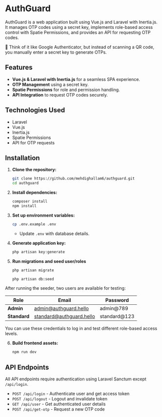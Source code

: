 # AuthGuard

AuthGuard is a web application built using Vue.js and Laravel with Inertia.js. It manages OTP codes using a secret key, implements role-based access control with Spatie Permissions, and provides an API for requesting OTP codes.

🚀 Think of it like Google Authenticator, but instead of scanning a QR code, you manually enter a secret key to generate OTPs.

## Features

- **Vue.js & Laravel with Inertia.js** for a seamless SPA experience.
- **OTP Management** using a secret key.
- **Spatie Permissions** for role and permission handling.
- **API Integration** to request OTP codes securely.

## Technologies Used

- Laravel
- Vue.js
- Inertia.js
- Spatie Permissions
- API for OTP requests

## Installation

1. **Clone the repository:**

    ```sh
    git clone https://github.com/mehdighallam6/authguard.git
    cd authguard
    ```

2. **Install dependencies:**

    ```sh
    composer install
    npm install
    ```

3. **Set up environment variables:**

    ```sh
    cp .env.example .env
    ```

    - Update `.env` with database details.

4. **Generate application key:**

    ```sh
    php artisan key:generate
    ```

5. **Run migrations and seed user/roles**

    ```sh
    php artisan migrate
    ```

    ```sh
    php artisan db:seed
    ```

After running the seeder, two users are available for testing:

| Role         | Email                    | Password     |
| ------------ | ------------------------ | ------------ |
| **Admin**    | admin@authguard.hello     | admin@789    |
| **Standard** | standard@authguard.hello | standard@123 |

You can use these credentials to log in and test different role-based access levels.

6. **Build frontend assets:**

    ```sh
    npm run dev
    ```

## API Endpoints

All API endpoints require authentication using Laravel Sanctum except `/api/login`.

- `POST /api/login` - Authenticate user and get access token
- `POST /api/logout` - Logout and invalidate token
- `GET /api/user` - Get authenticated user details
- `POST /api/get-otp` - Request a new OTP code
